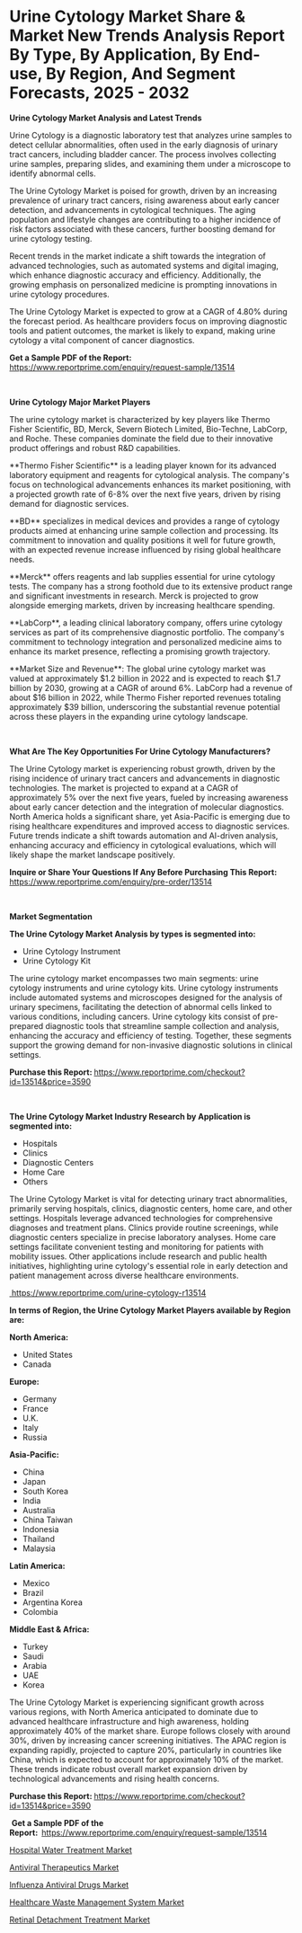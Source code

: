 <p><h1>Urine Cytology Market Share & Market New Trends Analysis Report By Type, By Application, By End-use, By Region, And Segment Forecasts, 2025 - 2032</h1></p><p><strong>Urine Cytology Market Analysis and Latest Trends</strong></p>
<p><p>Urine Cytology is a diagnostic laboratory test that analyzes urine samples to detect cellular abnormalities, often used in the early diagnosis of urinary tract cancers, including bladder cancer. The process involves collecting urine samples, preparing slides, and examining them under a microscope to identify abnormal cells.</p><p>The Urine Cytology Market is poised for growth, driven by an increasing prevalence of urinary tract cancers, rising awareness about early cancer detection, and advancements in cytological techniques. The aging population and lifestyle changes are contributing to a higher incidence of risk factors associated with these cancers, further boosting demand for urine cytology testing.</p><p>Recent trends in the market indicate a shift towards the integration of advanced technologies, such as automated systems and digital imaging, which enhance diagnostic accuracy and efficiency. Additionally, the growing emphasis on personalized medicine is prompting innovations in urine cytology procedures.</p><p>The Urine Cytology Market is expected to grow at a CAGR of 4.80% during the forecast period. As healthcare providers focus on improving diagnostic tools and patient outcomes, the market is likely to expand, making urine cytology a vital component of cancer diagnostics.</p></p>
<p><strong>Get a Sample PDF of the Report:&nbsp;</strong> <a href="https://www.reportprime.com/enquiry/request-sample/13514?utm_campaign=2034&utm_medium=2&utm_source=Github&utm_content=ia&utm_term=20032025&utm_id=urine-cytology">https://www.reportprime.com/enquiry/request-sample/13514</a></p>
<p>&nbsp;</p>
<p><strong>Urine Cytology Major Market Players</strong></p>
<p><p>The urine cytology market is characterized by key players like Thermo Fisher Scientific, BD, Merck, Severn Biotech Limited, Bio-Techne, LabCorp, and Roche. These companies dominate the field due to their innovative product offerings and robust R&D capabilities.</p><p>**Thermo Fisher Scientific** is a leading player known for its advanced laboratory equipment and reagents for cytological analysis. The company's focus on technological advancements enhances its market positioning, with a projected growth rate of 6-8% over the next five years, driven by rising demand for diagnostic services.</p><p>**BD** specializes in medical devices and provides a range of cytology products aimed at enhancing urine sample collection and processing. Its commitment to innovation and quality positions it well for future growth, with an expected revenue increase influenced by rising global healthcare needs.</p><p>**Merck** offers reagents and lab supplies essential for urine cytology tests. The company has a strong foothold due to its extensive product range and significant investments in research. Merck is projected to grow alongside emerging markets, driven by increasing healthcare spending.</p><p>**LabCorp**, a leading clinical laboratory company, offers urine cytology services as part of its comprehensive diagnostic portfolio. The company's commitment to technology integration and personalized medicine aims to enhance its market presence, reflecting a promising growth trajectory.</p><p>**Market Size and Revenue**: The global urine cytology market was valued at approximately $1.2 billion in 2022 and is expected to reach $1.7 billion by 2030, growing at a CAGR of around 6%. LabCorp had a revenue of about $16 billion in 2022, while Thermo Fisher reported revenues totaling approximately $39 billion, underscoring the substantial revenue potential across these players in the expanding urine cytology landscape.</p></p>
<p>&nbsp;</p>
<p><strong>What Are The Key Opportunities For Urine Cytology Manufacturers?</strong></p>
<p><p>The Urine Cytology market is experiencing robust growth, driven by the rising incidence of urinary tract cancers and advancements in diagnostic technologies. The market is projected to expand at a CAGR of approximately 5% over the next five years, fueled by increasing awareness about early cancer detection and the integration of molecular diagnostics. North America holds a significant share, yet Asia-Pacific is emerging due to rising healthcare expenditures and improved access to diagnostic services. Future trends indicate a shift towards automation and AI-driven analysis, enhancing accuracy and efficiency in cytological evaluations, which will likely shape the market landscape positively.</p></p>
<p><strong>Inquire or Share Your Questions If Any Before Purchasing This Report:</strong> <a href="https://www.reportprime.com/enquiry/pre-order/13514?utm_campaign=2034&utm_medium=2&utm_source=Github&utm_content=ia&utm_term=20032025&utm_id=urine-cytology">https://www.reportprime.com/enquiry/pre-order/13514</a></p>
<p>&nbsp;</p>
<p><strong>Market Segmentation</strong></p>
<p><strong>The Urine Cytology Market Analysis by types is segmented into:</strong></p>
<p><ul><li>Urine Cytology Instrument</li><li>Urine Cytology Kit</li></ul></p>
<p><p>The urine cytology market encompasses two main segments: urine cytology instruments and urine cytology kits. Urine cytology instruments include automated systems and microscopes designed for the analysis of urinary specimens, facilitating the detection of abnormal cells linked to various conditions, including cancers. Urine cytology kits consist of pre-prepared diagnostic tools that streamline sample collection and analysis, enhancing the accuracy and efficiency of testing. Together, these segments support the growing demand for non-invasive diagnostic solutions in clinical settings.</p></p>
<p><strong>Purchase this Report:&nbsp;</strong><a href="https://www.reportprime.com/checkout?id=13514&price=3590&utm_campaign=2034&utm_medium=2&utm_source=Github&utm_content=ia&utm_term=20032025&utm_id=urine-cytology">https://www.reportprime.com/checkout?id=13514&price=3590</a></p>
<p>&nbsp;</p>
<p><strong>The Urine Cytology Market Industry Research by Application is segmented into:</strong></p>
<p><ul><li>Hospitals</li><li>Clinics</li><li>Diagnostic Centers</li><li>Home Care</li><li>Others</li></ul></p>
<p><p>The Urine Cytology Market is vital for detecting urinary tract abnormalities, primarily serving hospitals, clinics, diagnostic centers, home care, and other settings. Hospitals leverage advanced technologies for comprehensive diagnoses and treatment plans. Clinics provide routine screenings, while diagnostic centers specialize in precise laboratory analyses. Home care settings facilitate convenient testing and monitoring for patients with mobility issues. Other applications include research and public health initiatives, highlighting urine cytology's essential role in early detection and patient management across diverse healthcare environments.</p></p>
<p><a href="https://www.reportprime.com/urine-cytology-r13514?utm_campaign=2034&utm_medium=2&utm_source=Github&utm_content=ia&utm_term=20032025&utm_id=urine-cytology">&nbsp;https://www.reportprime.com/urine-cytology-r13514</a></p>
<p><strong>In terms of Region, the Urine Cytology Market Players available by Region are:</strong></p>
<p>
    <p> <strong> North America: </strong>
        <ul>
            <li>United States</li>
            <li>Canada</li>
        </ul>
        </p> 
    <p> <strong> Europe: </strong>
        <ul>
            <li>Germany</li>
            <li>France</li>
            <li>U.K.</li>
            <li>Italy</li>
            <li>Russia</li>
        </ul>
        </p> 
    <p> <strong> Asia-Pacific: </strong>
        <ul>
            <li>China</li>
            <li>Japan</li>
            <li>South Korea</li>
            <li>India</li>
            <li>Australia</li>
            <li>China Taiwan</li>
            <li>Indonesia</li>
            <li>Thailand</li>
            <li>Malaysia</li>
        </ul>
        </p> 
    <p> <strong> Latin America: </strong>
        <ul>
            <li>Mexico</li>
            <li>Brazil</li>
            <li>Argentina Korea</li>
            <li>Colombia</li>
        </ul>
        </p> 
    <p> <strong> Middle East & Africa: </strong>
        <ul>
            <li>Turkey</li>
            <li>Saudi</li>
            <li>Arabia</li>
            <li>UAE</li>
            <li>Korea</li>
        </ul>
    </p>
    </p>
<p><p>The Urine Cytology Market is experiencing significant growth across various regions, with North America anticipated to dominate due to advanced healthcare infrastructure and high awareness, holding approximately 40% of the market share. Europe follows closely with around 30%, driven by increasing cancer screening initiatives. The APAC region is expanding rapidly, projected to capture 20%, particularly in countries like China, which is expected to account for approximately 10% of the market. These trends indicate robust overall market expansion driven by technological advancements and rising health concerns.</p></p>
<p><strong>Purchase this Report: </strong><a href="https://www.reportprime.com/checkout?id=13514&price=3590&utm_campaign=2034&utm_medium=2&utm_source=Github&utm_content=ia&utm_term=20032025&utm_id=urine-cytology">https://www.reportprime.com/checkout?id=13514&price=3590</a></p>
<p>&nbsp;<strong>Get a Sample PDF of the Report:&nbsp;&nbsp;</strong><a href="https://www.reportprime.com/enquiry/request-sample/13514?utm_campaign=2034&utm_medium=2&utm_source=Github&utm_content=ia&utm_term=20032025&utm_id=urine-cytology">https://www.reportprime.com/enquiry/request-sample/13514</a></p>
<p><strong></strong></p>
<p><p><a href="https://github.com/eleussabra/Market-Research-Report-List-1/blob/main/hospital-water-treatment-market.md?utm_campaign=2034&utm_medium=2&utm_source=Github&utm_content=ia&utm_term=20032025&utm_id=urine-cytology">Hospital Water Treatment Market</a></p><p><a href="https://github.com/donnypolan/Market-Research-Report-List-1/blob/main/antiviral-therapeutics-market.md?utm_campaign=2034&utm_medium=2&utm_source=Github&utm_content=ia&utm_term=20032025&utm_id=urine-cytology">Antiviral Therapeutics Market</a></p><p><a href="https://github.com/buluckcapps2/Market-Research-Report-List-1/blob/main/influenza-antiviral-drugs-market.md?utm_campaign=2034&utm_medium=2&utm_source=Github&utm_content=ia&utm_term=20032025&utm_id=urine-cytology">Influenza Antiviral Drugs Market</a></p><p><a href="https://github.com/floengsubb/Market-Research-Report-List-1/blob/main/healthcare-waste-management-system-market.md?utm_campaign=2034&utm_medium=2&utm_source=Github&utm_content=ia&utm_term=20032025&utm_id=urine-cytology">Healthcare Waste Management System Market</a></p><p><a href="https://github.com/salkidtodo/Market-Research-Report-List-1/blob/main/retinal-detachment-treatment-market.md?utm_campaign=2034&utm_medium=2&utm_source=Github&utm_content=ia&utm_term=20032025&utm_id=urine-cytology">Retinal Detachment Treatment Market</a></p></p>